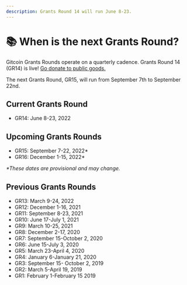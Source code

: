 ```yaml
---
description: Grants Round 14 will run June 8-23.
---
```


# 📚 When is the next Grants Round?

Gitcoin Grants Rounds operate on a quarterly cadence. Grants Round 14 (GR14) is live! [Go donate to public goods.](https://gitcoin.co/grants/explorer/)

The next Grants Round, GR15, will run from September 7th to September 22nd.&#x20;

## Current Grants Round

* GR14: June 8-23, 2022

## Upcoming Grants Rounds

* GR15: September 7-22, 2022\*
* GR16: December 1-15, 2022\*

_\*These dates are provisional and may change._

## Previous Grants Rounds

* GR13: March 9-24, 2022
* GR12: December 1-16, 2021
* GR11: September 8-23, 2021
* GR10: June 17-July 1, 2021
* GR9: March 10-25, 2021
* GR8: December 2-17, 2020
* GR7: September 15-October 2, 2020
* GR6: June 15-July 3, 2020
* GR5: March 23-April 4, 2020
* GR4: January 6-January 21, 2020
* GR3: September 15- October 2, 2019
* GR2: March 5-April 19, 2019
* GR1: February 1-February 15 2019
